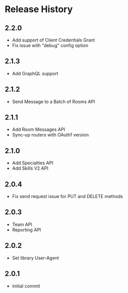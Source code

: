# Release History

## 2.2.0
* Add support of Client Credentials Grant
* Fix issue with "debug" config option

## 2.1.3
* Add GraphQL support

## 2.1.2
* Send Message to a Batch of Rooms API

## 2.1.1
* Add Room Messages API
* Sync-up routers with OAuth1 version

## 2.1.0
* Add Specialties API
* Add Skills V2 API

## 2.0.4
* Fix send request issue for PUT and DELETE methods

## 2.0.3
* Team API
* Reporting API

## 2.0.2
* Set library User-Agent

## 2.0.1
* Initial commit
